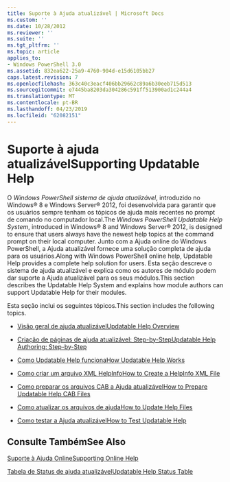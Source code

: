 ```yaml
---
title: Suporte à Ajuda atualizável | Microsoft Docs
ms.custom: ''
ms.date: 10/28/2012
ms.reviewer: ''
ms.suite: ''
ms.tgt_pltfrm: ''
ms.topic: article
applies_to:
- Windows PowerShell 3.0
ms.assetid: 832ea622-25a9-4760-904d-e15d6105bb27
caps.latest.revision: 7
ms.openlocfilehash: 363c40c3eacf406bb29662c89a6b30eeb715d513
ms.sourcegitcommit: e7445ba8203da304286c591ff513900ad1c244a4
ms.translationtype: MT
ms.contentlocale: pt-BR
ms.lasthandoff: 04/23/2019
ms.locfileid: "62082151"
---
```

# <a name="supporting-updatable-help"></a><span data-ttu-id="70c77-102">Suporte à ajuda atualizável</span><span class="sxs-lookup"><span data-stu-id="70c77-102">Supporting Updatable Help</span></span>

<span data-ttu-id="70c77-103">O *Windows PowerShell sistema de ajuda atualizável*, introduzido no Windows® 8 e Windows Server® 2012, foi desenvolvida para garantir que os usuários sempre tenham os tópicos de ajuda mais recentes no prompt de comando no computador local.</span><span class="sxs-lookup"><span data-stu-id="70c77-103">The *Windows PowerShell Updatable Help System*, introduced in Windows® 8 and Windows Server® 2012, is designed to ensure that users always have the newest help topics at the command prompt on their local computer.</span></span> <span data-ttu-id="70c77-104">Junto com a Ajuda online do Windows PowerShell, a Ajuda atualizável fornece uma solução completa de ajuda para os usuários.</span><span class="sxs-lookup"><span data-stu-id="70c77-104">Along with Windows PowerShell online help, Updatable Help provides a complete help solution for users.</span></span> <span data-ttu-id="70c77-105">Esta seção descreve o sistema de ajuda atualizável e explica como os autores de módulo podem dar suporte a Ajuda atualizável para os seus módulos.</span><span class="sxs-lookup"><span data-stu-id="70c77-105">This section describes the Updatable Help System and explains how module authors can support Updatable Help for their modules.</span></span>

<span data-ttu-id="70c77-106">Esta seção inclui os seguintes tópicos.</span><span class="sxs-lookup"><span data-stu-id="70c77-106">This section includes the following topics.</span></span>

- [<span data-ttu-id="70c77-107">Visão geral de ajuda atualizável</span><span class="sxs-lookup"><span data-stu-id="70c77-107">Updatable Help Overview</span></span>](./updatable-help-overview.md)

- [<span data-ttu-id="70c77-108">Criação de páginas de ajuda atualizável: Step-by-Step</span><span class="sxs-lookup"><span data-stu-id="70c77-108">Updatable Help Authoring: Step-by-Step</span></span>](./updatable-help-authoring-step-by-step.md)

- [<span data-ttu-id="70c77-109">Como Updatable Help funciona</span><span class="sxs-lookup"><span data-stu-id="70c77-109">How Updatable Help Works</span></span>](./how-updatable-help-works.md)

- [<span data-ttu-id="70c77-110">Como criar um arquivo XML HelpInfo</span><span class="sxs-lookup"><span data-stu-id="70c77-110">How to Create a HelpInfo XML File</span></span>](./how-to-create-a-helpinfo-xml-file.md)

- [<span data-ttu-id="70c77-111">Como preparar os arquivos CAB a Ajuda atualizável</span><span class="sxs-lookup"><span data-stu-id="70c77-111">How to Prepare Updatable Help CAB Files</span></span>](./how-to-prepare-updatable-help-cab-files.md)

- [<span data-ttu-id="70c77-112">Como atualizar os arquivos de ajuda</span><span class="sxs-lookup"><span data-stu-id="70c77-112">How to Update Help Files</span></span>](./how-to-update-help-files.md)

- [<span data-ttu-id="70c77-113">Como testar a Ajuda atualizável</span><span class="sxs-lookup"><span data-stu-id="70c77-113">How to Test Updatable Help</span></span>](./how-to-test-updatable-help.md)

## <a name="see-also"></a><span data-ttu-id="70c77-114">Consulte Também</span><span class="sxs-lookup"><span data-stu-id="70c77-114">See Also</span></span>

[<span data-ttu-id="70c77-115">Suporte à Ajuda Online</span><span class="sxs-lookup"><span data-stu-id="70c77-115">Supporting Online Help</span></span>](./supporting-online-help.md)

[<span data-ttu-id="70c77-116">Tabela de Status de ajuda atualizável</span><span class="sxs-lookup"><span data-stu-id="70c77-116">Updatable Help Status Table</span></span>](https://www.microsoft.com/en-us/itpro/windows)